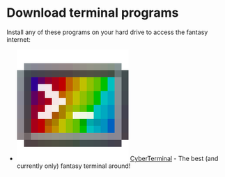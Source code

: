 Download terminal programs
==========================

Install any of these programs on your hard drive to access the fantasy internet:

 - ![icon](https://github.com/FantasyInternet/cyberterminal/raw/master/src/electron-version/icons/256x256.png) [CyberTerminal](https://github.com/FantasyInternet/cyberterminal/releases) - The best (and currently only) fantasy terminal around!

